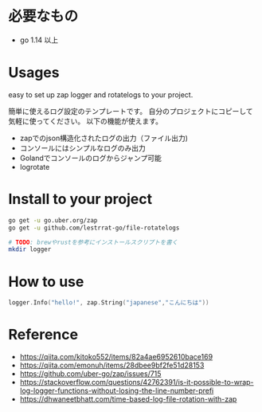# 必要なもの
- go 1.14 以上

# Usages
easy to set up zap logger and rotatelogs to your project.

簡単に使えるログ設定のテンプレートです。
自分のプロジェクトにコピーして気軽に使ってください。
以下の機能が使えます。

- zapでのjson構造化されたログの出力（ファイル出力)
- コンソールにはシンプルなログのみ出力
- Golandでコンソールのログからジャンプ可能
- logrotate

# Install to your project
```sh
go get -u go.uber.org/zap
go get -u github.com/lestrrat-go/file-rotatelogs

# TODO: brewやrustを参考にインストールスクリプトを書く
mkdir logger
```

# How to use

```go
logger.Info("hello!", zap.String("japanese","こんにちは"))
```

# Reference
- https://qiita.com/kitoko552/items/82a4ae6952610bace169
- https://qiita.com/emonuh/items/28dbee9bf2fe51d28153
- https://github.com/uber-go/zap/issues/715
- https://stackoverflow.com/questions/42762391/is-it-possible-to-wrap-log-logger-functions-without-losing-the-line-number-prefi
- https://dhwaneetbhatt.com/time-based-log-file-rotation-with-zap
